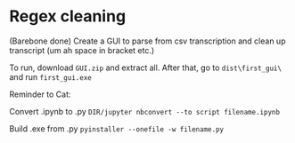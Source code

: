 # Regex cleaning
(Barebone done) Create a GUI to parse from csv transcription and clean up transcript (um ah space in bracket etc.)

To run, download `GUI.zip` and extract all. After that, go to `dist\first_gui\` and run  `first_gui.exe`

Reminder to Cat:

Convert .ipynb to .py `DIR/jupyter nbconvert --to script filename.ipynb`

Build .exe from .py `pyinstaller --onefile -w filename.py`
